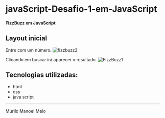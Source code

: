 # javaScript-Desafio-1-em-JavaScript
#### FizzBuzz em JavaScript 

## Layout inicial 
Entre com um número.
![fizzbuzz2](https://user-images.githubusercontent.com/86434035/130665630-af7f6010-b540-4432-bc4f-4493c5d7d73b.png)

Clicando em buscar irá aparecer o resultado.
![FizzBuzz1](https://user-images.githubusercontent.com/86434035/130665919-897c74e1-be09-4ce6-9b71-9ad7492838e7.png)

Tecnologias utilizadas:
-------------------------
   
  - html
  - css
  - java script    
-------------------------
Murilo Manoel Melo 
